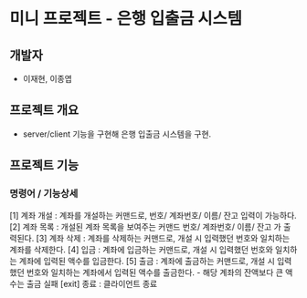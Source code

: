 # 미니 프로젝트 - 은행 입출금 시스템 


## 개발자 
- 이재현, 이종엽

## 프로젝트 개요
- server/client 기능을 구현해 은행 입출금 시스템을 구현.

## 프로젝트 기능
### 명령어 / 기능상세 
[1] 계좌 개설 : 계좌를 개설하는 커맨드로, 번호/ 계좌번호/ 이름/ 잔고 입력이 가능하다.
[2] 계좌 목록 : 개설된 계좌 목록을 보여주는 커맨드 번호/ 계좌번호/ 이름/ 잔고 가 출력된다.
[3] 계좌 삭제 : 계좌를 삭제하는 커맨드로, 개설 시 입력했던 번호와 일치하는 계좌를 삭제한다.
[4] 입금 : 계좌에 입금하는 커맨드로, 개설 시 입력했던 번호와 일치하는 계좌에 입력된 액수를 입금한다.
[5] 출금 : 계좌에 출금하는 커맨드로, 개설 시 입력했던 번호와 일치하는 계좌에서 입력된 액수를 출금한다.
	- 해당 계좌의 잔액보다 큰 액수는 출금 실패
[exit] 종료 : 클라이언트 종료



